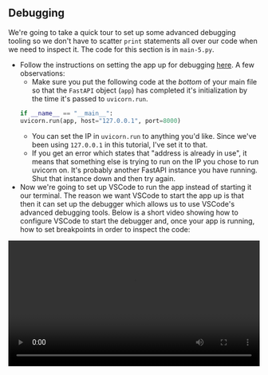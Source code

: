 ## Debugging
We're going to take a quick tour to set up some advanced debugging tooling so we don't have to scatter `print` statements all over our code when we need to inspect it. The code for this section is in `main-5.py`.
- Follow the instructions on setting the app up for debugging [here](https://fastapi.tiangolo.com/tutorial/debugging/). A few observations:
    - Make sure you put the following code at the *bottom* of your main file so that the `FastAPI` object (`app`) has completed it's initialization by the time it's passed to `uvicorn.run`.
    ```python
    if __name__ == "__main__":
    uvicorn.run(app, host="127.0.0.1", port=8000)
    ```
    - You can set the IP in `uvicorn.run` to anything you'd like. Since we've been using `127.0.0.1` in this tutorial, I've set it to that. 
    - If you get an error which states that "address is already in use", it means that something else is trying to run on the IP you chose to run uvicorn on. It's probably another FastAPI instance you have running. Shut that instance down and then try again.
- Now we're going to set up VSCode to run the app instead of starting it our terminal. The reason we want VSCode to start the app up is that then it can set up the debugger which allows us to use VSCode's advanced debugging tools. Below is a short video showing how to configure VSCode to start the debugger and, once your app is running, how to set breakpoints in order to inspect the code:
 <video controls style="width: 100%">
  <source src="../images/debugging.mp4" type="video/mp4">
</video> 
